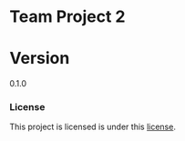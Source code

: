 # Team Project 2

# Version
0.1.0


### License
This project is licensed is under this [license](LICENSE.txt).